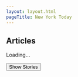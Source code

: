 ```yaml
---
layout: layout.html
pageTitle: New York Today
---
```


## Articles

<div class="stories">Loading...</div>

<button>Show Stories</button>
